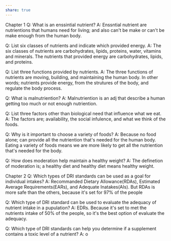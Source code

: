 ```yaml
---
share: true
---
```


Chapter 1
Q: What is an enssintial nutrient?
A: Enssntial nutrient are nutrientions that humans need for living; and also can't be make or can't be make enough from the human body.


Q: List six classes of nutrients and indicate which provided energy.
A: The six classes of nutrients are carbohydrates, lipids, proteins, water, vitamins and minerals. The nutrients that provided energy are carbohydrates, lipids, and proteins.


Q: List three functions provided by nutrients.
A: The three functions of nutrients are moving, building, and maintaining the human body. In other words; nutrients provide energy, from the strutures of the body, and regulate the body process.

Q: What is malnutriention?
A: Malnutriention is an adj that describe a human getting too much or not enough nutriention.

Q: List three factors other than biological need that influence what we eat.
A: The factors are; availability, the social infulence, and what we think of the foods.

Q: Why is it important to choose a variety of foods?
A: Because no food alone; can provide all the nutriention that's needed for the human body. Eating a variety of foods means we are more likely to get all the nutriention that's needed for the body.

Q: How does moderation help maintain a healthy weight?
A: The definetion of moderation is; a healthy diet and healthy diet means healthy weight.

Chapter 2 
Q: Which types of DRI standards can be used as a goal for individual intakes?
A: Recommanded Dietary Allowance(RDAs), Estimated Average Requirements(EARs), and Adequate Inatakes(AIs). But RDAs is more safe than the others, because it's set for 97% of the people

Q: Which type of DRI standard can be used to evaluate the adequacy of nutrient intake in a pupulation?
A: EDRs. Because it's set to met the nutrients intake of 50% of the people, so it's the best option of evaluate the adequacy.

Q: Which type of DRI standards can help you determine if a supplement contains a toxic level of a nutrient?
A: o

